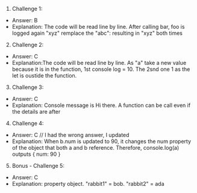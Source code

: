 1. Challenge 1:

- Answer: B
- Explanation: The code will be read line by line. After calling bar, foo is logged again "xyz" remplace the "abc": resulting in "xyz" both times

2. Challenge 2:

- Answer: C
- Explanation:The code will be read line by line. As "a" take a new value because it is in the function, 1st console log = 10. The 2snd one 1 as the let is oustide the function.

3. Challenge 3:

- Answer: C
- Explanation: Console message is Hi there. A function can be call even if the details are after

4. Challenge 4:

- Answer: C // I had the wrong answer, I updated
- Explanation: When b.num is updated to 90, it changes the num property of the object that both a and b reference. Therefore, console.log(a) outputs { num: 90 }

5. Bonus - Challenge 5:

- Answer: C
- Explanation: property object. "rabbit1" = bob. "rabbit2" = ada
